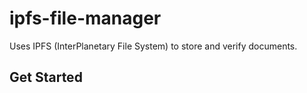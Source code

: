 # ipfs-file-manager

Uses IPFS (InterPlanetary File System) to store and verify documents.

## Get Started
